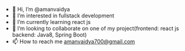 - 👋 Hi, I’m @amanvaidya
- 👀 I’m interested in fullstack development
- 🌱 I’m currently learning react js
- 💞️ I’m looking to collaborate on one of my project(frontend: react js backend: Java8, Spring Boot)
- 📫 How to reach me amanvaidya700@gmail.com

<!---
amanvaidya/amanvaidya is a ✨ special ✨ repository because its `README.md` (this file) appears on your GitHub profile.
You can click the Preview link to take a look at your changes.
--->
